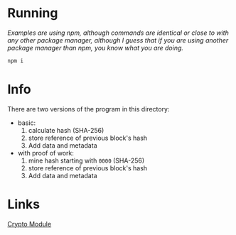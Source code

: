 # Running
*Examples are using npm, although commands are identical or close to with any other package manager, although I guess that if you are using another package manager than npm, you know what you are doing.*

```js
npm i
```

# Info

There are two versions of the program in this directory:
- basic: 
    1. calculate hash (SHA-256)
    2. store reference of previous block's hash
    3. Add data and metadata
- with proof of work: 
    1. mine hash starting with ```0000``` (SHA-256)
    2. store reference of previous block's hash
    3. Add data and metadata 

# Links

[Crypto Module](https://nodejs.org/api/crypto.html)
 